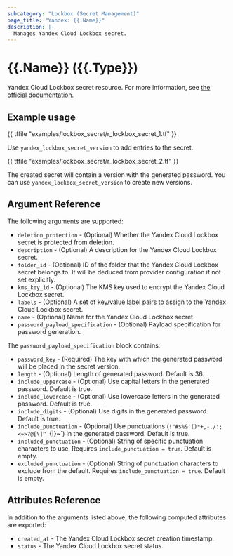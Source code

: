 ```yaml
---
subcategory: "Lockbox (Secret Management)"
page_title: "Yandex: {{.Name}}"
description: |-
  Manages Yandex Cloud Lockbox secret.
---
```


# {{.Name}} ({{.Type}})

Yandex Cloud Lockbox secret resource. For more information, see [the official documentation](https://yandex.cloud/docs/lockbox/).

## Example usage

{{ tffile "examples/lockbox_secret/r_lockbox_secret_1.tf" }}

Use `yandex_lockbox_secret_version` to add entries to the secret.

{{ tffile "examples/lockbox_secret/r_lockbox_secret_2.tf" }}

The created secret will contain a version with the generated password. You can use `yandex_lockbox_secret_version` to create new versions.

## Argument Reference

The following arguments are supported:

* `deletion_protection` - (Optional) Whether the Yandex Cloud Lockbox secret is protected from deletion.
* `description` - (Optional) A description for the Yandex Cloud Lockbox secret.
* `folder_id` - (Optional) ID of the folder that the Yandex Cloud Lockbox secret belongs to. It will be deduced from provider configuration if not set explicitly.
* `kms_key_id` - (Optional) The KMS key used to encrypt the Yandex Cloud Lockbox secret.
* `labels` - (Optional) A set of key/value label pairs to assign to the Yandex Cloud Lockbox secret.
* `name` - (Optional) Name for the Yandex Cloud Lockbox secret.
* `password_payload_specification` - (Optional) Payload specification for password generation.

The `password_payload_specification` block contains:

* `password_key` - (Required) The key with which the generated password will be placed in the secret version.
* `length` - (Optional) Length of generated password. Default is 36.
* `include_uppercase` - (Optional) Use capital letters in the generated password. Default is true.
* `include_lowercase` - (Optional) Use lowercase letters in the generated password. Default is true.
* `include_digits` - (Optional) Use digits in the generated password. Default is true.
* `include_punctuation` - (Optional) Use punctuations (`!"#$%&'()*+,-./:;<=>?@[\]^_`{|}~`) in the generated password. Default is true.
* `included_punctuation` - (Optional) String of specific punctuation characters to use. Requires `include_punctuation = true`. Default is empty.
* `excluded_punctuation` - (Optional) String of punctuation characters to exclude from the default. Requires `include_punctuation = true`. Default is empty.

## Attributes Reference

In addition to the arguments listed above, the following computed attributes are exported:

* `created_at` - The Yandex Cloud Lockbox secret creation timestamp.
* `status` - The Yandex Cloud Lockbox secret status.
